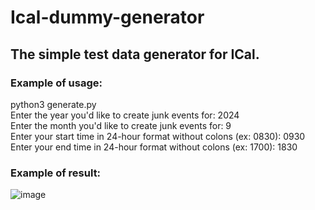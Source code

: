 # Ical-dummy-generator
## The simple test data generator for ICal.   
### Example of usage:   
python3 generate.py     
Enter the year you'd like to create junk events for: 2024   
Enter the month you'd like to create junk events for: 9   
Enter your start time in 24-hour format without colons (ex: 0830): 0930   
Enter your end time in 24-hour format without colons (ex: 1700): 1830   

### Example of result:


![image](https://github.com/samwolf1982/ical-dummy-generator/assets/8706421/76d30af6-f646-4605-9e74-4625c072790f)

